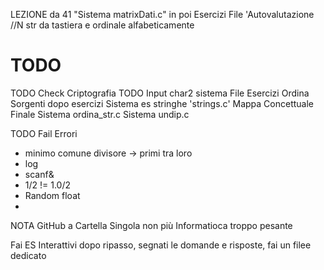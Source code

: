 LEZIONE da 41 "Sistema matrixDati.c" in poi
Esercizi File 'Autovalutazione
//N str da tastiera e ordinale alfabeticamente

# TODO
TODO Check Criptografia
TODO Input char2 sistema
File Esercizi
Ordina Sorgenti dopo esercizi
Sistema es stringhe 'strings.c'
Mappa Concettuale Finale
Sistema ordina_str.c
Sistema undip.c

TODO Fail Errori
 - minimo comune divisore -> primi tra loro
 - log
 - scanf&
 - 1/2 != 1.0/2
 - Random float
 - 
 
 NOTA GitHub a Cartella Singola non più Informatioca troppo pesante

Fai ES Interattivi dopo ripasso, segnati le domande e risposte, fai un filee dedicato